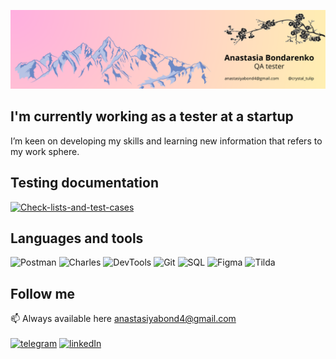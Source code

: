 ![Header](https://github.com/MiokoYo/MiokoYo/blob/main/files/3750152.png)

## I'm currently working as a tester at a startup
I’m keen on developing my skills and learning new information that refers to my work sphere.

## Testing documentation
[![Check-lists-and-test-cases](https://img.shields.io/badge/Check_lists-test_cases-lightgreen?style=plastic&logo=notepad
)](https://github.com/MiokoYo/Check-lists-test-cases)

## Languages and tools
![Postman](https://img.shields.io/badge/postman-%237ebdc2?style=for-the-badge&logo=postman)
![Charles](https://img.shields.io/badge/charles-%237ebdc2?style=for-the-badge&logo=charles)
![DevTools](https://img.shields.io/badge/devtools-%237ebdc2?style=for-the-badge&logo=google%20chrome&logoColor=red)
![Git](https://img.shields.io/badge/git-%237ebdc2?style=for-the-badge&logo=git)
![SQL](https://img.shields.io/badge/sql-%237ebdc2?style=for-the-badge&logo=mysql&logoColor=black)
![Figma](https://img.shields.io/badge/figma-%237ebdc2?style=for-the-badge&logo=figma&logoColor=black)
![Tilda](https://img.shields.io/badge/tilda-%237ebdc2?style=for-the-badge&logo=tilda%20publishing&logoColor=black)

## Follow me
📫 Always available here anastasiyabond4@gmail.com
<br>
<br>
[![telegram](https://img.shields.io/badge/telegram-%237ebdc2?style=for-the-badge&logo=telegram&logoColor=black)](https://t.me/crystal_tulip)
[![linkedIn](https://img.shields.io/badge/linkedIn-%237ebdc2?style=for-the-badge&logo=linkedin&logoColor=black)](https://www.linkedin.com/in/anastasiabond0013/)

